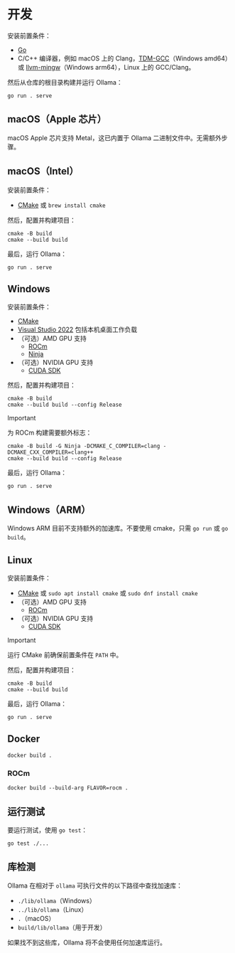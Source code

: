 # 开发

安装前置条件：

- [Go](https://go.dev/doc/install)
- C/C++ 编译器，例如 macOS 上的 Clang，[TDM-GCC](https://github.com/jmeubank/tdm-gcc/releases/latest)（Windows amd64）或 [llvm-mingw](https://github.com/mstorsjo/llvm-mingw)（Windows arm64），Linux 上的 GCC/Clang。

然后从仓库的根目录构建并运行 Ollama：

```shell
go run . serve
```

## macOS（Apple 芯片）

macOS Apple 芯片支持 Metal，这已内置于 Ollama 二进制文件中。无需额外步骤。

## macOS（Intel）

安装前置条件：

- [CMake](https://cmake.org/download/) 或 `brew install cmake`

然后，配置并构建项目：

```shell
cmake -B build
cmake --build build
```

最后，运行 Ollama：

```shell
go run . serve
```

## Windows

安装前置条件：

- [CMake](https://cmake.org/download/)
- [Visual Studio 2022](https://visualstudio.microsoft.com/downloads/) 包括本机桌面工作负载
- （可选）AMD GPU 支持
    - [ROCm](https://rocm.docs.amd.com/en/latest/)
    - [Ninja](https://github.com/ninja-build/ninja/releases)
- （可选）NVIDIA GPU 支持
    - [CUDA SDK](https://developer.nvidia.com/cuda-downloads?target_os=Windows&target_arch=x86_64&target_version=11&target_type=exe_network)

然后，配置并构建项目：

```shell
cmake -B build
cmake --build build --config Release
```

> [!IMPORTANT]
> 为 ROCm 构建需要额外标志：
> ```
> cmake -B build -G Ninja -DCMAKE_C_COMPILER=clang -DCMAKE_CXX_COMPILER=clang++
> cmake --build build --config Release
> ```


最后，运行 Ollama：

```shell
go run . serve
```

## Windows（ARM）

Windows ARM 目前不支持额外的加速库。不要使用 cmake，只需 `go run` 或 `go build`。

## Linux

安装前置条件：

- [CMake](https://cmake.org/download/) 或 `sudo apt install cmake` 或 `sudo dnf install cmake`
- （可选）AMD GPU 支持
    - [ROCm](https://rocm.docs.amd.com/projects/install-on-linux/en/latest/install/quick-start.html)
- （可选）NVIDIA GPU 支持
    - [CUDA SDK](https://developer.nvidia.com/cuda-downloads)

> [!IMPORTANT]
> 运行 CMake 前确保前置条件在 `PATH` 中。


然后，配置并构建项目：

```shell
cmake -B build
cmake --build build
```

最后，运行 Ollama：

```shell
go run . serve
```

## Docker

```shell
docker build .
```

### ROCm

```shell
docker build --build-arg FLAVOR=rocm .
```

## 运行测试

要运行测试，使用 `go test`：

```shell
go test ./...
```

## 库检测

Ollama 在相对于 `ollama` 可执行文件的以下路径中查找加速库：

* `./lib/ollama`（Windows）
* `../lib/ollama`（Linux）
* `.`（macOS）
* `build/lib/ollama`（用于开发）

如果找不到这些库，Ollama 将不会使用任何加速库运行。
